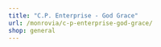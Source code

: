 ```yaml
---
title: "C.P. Enterprise - God Grace"
url: /monrovia/c-p-enterprise-god-grace/
shop: general
---
```

